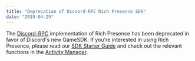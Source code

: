```yaml
---
title: "Deprecation of Discord-RPC Rich Presence SDK"
date: "2019-04-29"
---
```


The [Discord-RPC](https://github.com/discord/discord-rpc) implementation of Rich Presence has been deprecated in favor of Discord's new GameSDK. If you're interested in using Rich Presence, please read our [SDK Starter Guide](#DOCS_DEVELOPER_TOOLS_GAME_SDK/getting-started) and check out the relevant functions in the [Activity Manager](#DOCS_DEVELOPER_TOOLS_GAME_SDK/activities).
